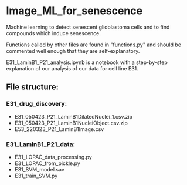 # Image_ML_for_senescence
Machine learning to detect senescent glioblastoma cells and to find compounds which induce senescence.

Functions called by other files are found in "functions.py" and should be commented well enough that they are self-explanatory. 

E31_LaminB1_P21_analysis.ipynb is a notebook with a step-by-step explanation of our analysis of our data for cell line E31. 

## File structure: 

### E31_drug_discovery:
  * E31_050423_P21_LaminB1DilatedNuclei_1.csv.zip
  * E31_050423_P21_LaminB1NucleiObject.csv.zip
  * E53_220323_P21_LaminB1Image.csv
### E31_LaminB1_P21_data:
  * E31_LOPAC_data_processing.py
  * E31_LOPAC_from_pickle.py
  * E31_SVM_model.sav
  * E31_train_SVM.py

